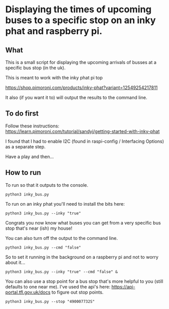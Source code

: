 # Displaying the times of upcoming buses to a specific stop on an inky phat and raspberry pi.
## What
This is a small script for displaying the upcoming arrivals of busses at a specific bus stop (in the uk).

This is meant to work with the inky phat pi top

https://shop.pimoroni.com/products/inky-phat?variant=12549254217811

It also (if you want it to) will output the results to the command line.

## To do first
Follow these instructions:
https://learn.pimoroni.com/tutorial/sandyj/getting-started-with-inky-phat

I found that I had to enable I2C (found in raspi-config / Interfacing Options) as a separate step.

Have a play and then...

## How to run
To run so that it outputs to the console.

```python3 inky_bus.py```

To run on an inky phat you'll need to install the bits here: 

```python3 inky_bus.py --inky "true"```

Congrats you now know what buses you can get from a very specific bus stop that's near (ish) my house!

You can also turn off the output to the command line.

```python3 inky_bus.py --cmd "false"```

So to set it running in the background on a raspberry pi and not to worry about it...

```python3 inky_bus.py --inky "true" --cmd "false" &```

You can also use a stop point for a bus stop that's more helpful to you (still defaults to one near me). I've used the api's here: https://api-portal.tfl.gov.uk/docs to figure out stop points.

```python3 inky_bus.py --stop "490007732S"```
